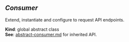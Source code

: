 <a name="Consumer"></a>

## *Consumer*
Extend, instantiate and configure to request API endpoints.

**Kind**: global abstract class  
**See**: [abstract-consumer.md](abstract-consumer.md) for inherited API.  
